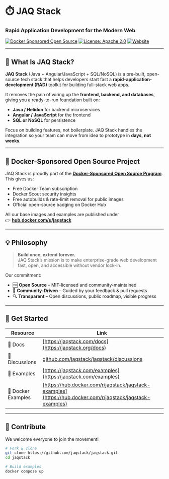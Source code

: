 # ⏱️ JAQ Stack  
### Rapid Application Development for the Modern Web  

[![Docker Sponsored Open Source](https://img.shields.io/badge/Docker-Sponsored%20Open%20Source-blue?logo=docker&logoColor=white)](https://www.docker.com/community/open-source/)
[![License: Apache 2.0](https://img.shields.io/badge/license-Apache%20License%202.0-blue.svg)](LICENSE)
[![Website](https://img.shields.io/badge/Website-jaqstack.com-0A66C2?logo=google-chrome&logoColor=white)](https://jaqstack.org)

---

## 🧩 What Is JAQ Stack?

**JAQ Stack** (Java + Angular/JavaScript + SQL/NoSQL) is a pre-built, open-source tech stack that helps developers start fast 
a **rapid-application-development (RAD)** toolkit for building full-stack web apps.

It removes the pain of wiring up the **frontend, backend, and databases**, giving you a ready-to-run foundation built on:
- **Java / Helidon** for backend microservices  
- **Angular / JavaScript** for the frontend  
- **SQL or NoSQL** for persistence  

Focus on building features, not boilerplate. JAQ Stack handles the integration so your team can move from idea to prototype in **days, not weeks**.

---

## 🐳 Docker-Sponsored Open Source Project

JAQ Stack is proudly part of the **[Docker-Sponsored Open Source Program](https://www.docker.com/community/open-source/)**.  
This gives us:
- Free Docker Team subscription  
- Docker Scout security insights  
- Free autobuilds & rate-limit removal for public images  
- Official open-source badging on Docker Hub  

All our base images and examples are published under  
👉 [**hub.docker.com/u/jaqstack**](https://hub.docker.com/u/jaqstack)

---

## 💡 Philosophy

> **Build once, extend forever.**  
> JAQ Stack’s mission is to make enterprise-grade web development fast, open, and accessible without vendor lock-in.

Our commitment:
- 🆓 **Open Source** – MIT-licensed and community-maintained  
- 🤝 **Community-Driven** – Guided by your feedback & pull requests  
- 🔍 **Transparent** – Open discussions, public roadmap, visible progress  

---

## 🧠 Get Started

| Resource | Link |
|-----------|------|
| 📘 Docs | [https://jaqstack.com/docs](https://jaqstack.org/docs) |
| 💬 Discussions | [github.com/jaqstack/jaqstack/discussions](https://github.com/jaqstack/jaqstack/discussions) |
| 🧰 Examples | [https://jaqstack.com/examples](https://jaqstack.com/examples) |
| 🐳 Docker Examples | [https://hub.docker.com/r/jaqstack/jaqstack-examples](https://hub.docker.com/r/jaqstack/jaqstack-examples) |

---

## 🚀 Contribute

We welcome everyone to join the movement!

```bash
# Fork & clone
git clone https://github.com/jaqstack/jaqstack.git
cd jaqstack

# Build examples
docker compose up
